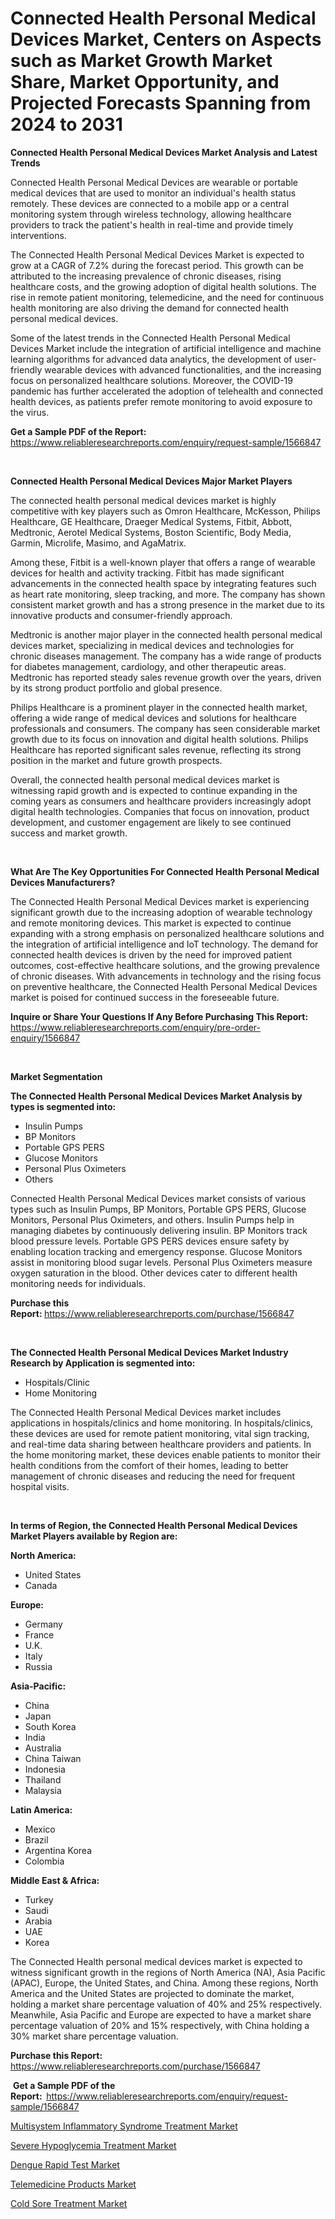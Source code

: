 <p><h1>Connected Health Personal Medical Devices Market, Centers on Aspects such as Market Growth Market Share, Market Opportunity, and Projected Forecasts Spanning from 2024 to 2031</h1></p><p><strong>Connected Health Personal Medical Devices Market Analysis and Latest Trends</strong></p>
<p><p>Connected Health Personal Medical Devices are wearable or portable medical devices that are used to monitor an individual's health status remotely. These devices are connected to a mobile app or a central monitoring system through wireless technology, allowing healthcare providers to track the patient's health in real-time and provide timely interventions.</p><p>The Connected Health Personal Medical Devices Market is expected to grow at a CAGR of 7.2% during the forecast period. This growth can be attributed to the increasing prevalence of chronic diseases, rising healthcare costs, and the growing adoption of digital health solutions. The rise in remote patient monitoring, telemedicine, and the need for continuous health monitoring are also driving the demand for connected health personal medical devices.</p><p>Some of the latest trends in the Connected Health Personal Medical Devices Market include the integration of artificial intelligence and machine learning algorithms for advanced data analytics, the development of user-friendly wearable devices with advanced functionalities, and the increasing focus on personalized healthcare solutions. Moreover, the COVID-19 pandemic has further accelerated the adoption of telehealth and connected health devices, as patients prefer remote monitoring to avoid exposure to the virus.</p></p>
<p><strong>Get a Sample PDF of the Report:&nbsp;</strong> <a href="https://www.reliableresearchreports.com/enquiry/request-sample/1566847">https://www.reliableresearchreports.com/enquiry/request-sample/1566847</a></p>
<p>&nbsp;</p>
<p><strong>Connected Health Personal Medical Devices Major Market Players</strong></p>
<p><p>The connected health personal medical devices market is highly competitive with key players such as Omron Healthcare, McKesson, Philips Healthcare, GE Healthcare, Draeger Medical Systems, Fitbit, Abbott, Medtronic, Aerotel Medical Systems, Boston Scientific, Body Media, Garmin, Microlife, Masimo, and AgaMatrix. </p><p>Among these, Fitbit is a well-known player that offers a range of wearable devices for health and activity tracking. Fitbit has made significant advancements in the connected health space by integrating features such as heart rate monitoring, sleep tracking, and more. The company has shown consistent market growth and has a strong presence in the market due to its innovative products and consumer-friendly approach.</p><p>Medtronic is another major player in the connected health personal medical devices market, specializing in medical devices and technologies for chronic diseases management. The company has a wide range of products for diabetes management, cardiology, and other therapeutic areas. Medtronic has reported steady sales revenue growth over the years, driven by its strong product portfolio and global presence.</p><p>Philips Healthcare is a prominent player in the connected health market, offering a wide range of medical devices and solutions for healthcare professionals and consumers. The company has seen considerable market growth due to its focus on innovation and digital health solutions. Philips Healthcare has reported significant sales revenue, reflecting its strong position in the market and future growth prospects.</p><p>Overall, the connected health personal medical devices market is witnessing rapid growth and is expected to continue expanding in the coming years as consumers and healthcare providers increasingly adopt digital health technologies. Companies that focus on innovation, product development, and customer engagement are likely to see continued success and market growth.</p></p>
<p>&nbsp;</p>
<p><strong>What Are The Key Opportunities For Connected Health Personal Medical Devices Manufacturers?</strong></p>
<p><p>The Connected Health Personal Medical Devices market is experiencing significant growth due to the increasing adoption of wearable technology and remote monitoring devices. This market is expected to continue expanding with a strong emphasis on personalized healthcare solutions and the integration of artificial intelligence and IoT technology. The demand for connected health devices is driven by the need for improved patient outcomes, cost-effective healthcare solutions, and the growing prevalence of chronic diseases. With advancements in technology and the rising focus on preventive healthcare, the Connected Health Personal Medical Devices market is poised for continued success in the foreseeable future.</p></p>
<p><strong>Inquire or Share Your Questions If Any Before Purchasing This Report:</strong> <a href="https://www.reliableresearchreports.com/enquiry/pre-order-enquiry/1566847">https://www.reliableresearchreports.com/enquiry/pre-order-enquiry/1566847</a></p>
<p>&nbsp;</p>
<p><strong>Market Segmentation</strong></p>
<p><strong>The Connected Health Personal Medical Devices Market Analysis by types is segmented into:</strong></p>
<p><ul><li>Insulin Pumps</li><li>BP Monitors</li><li>Portable GPS PERS</li><li>Glucose Monitors</li><li>Personal Plus Oximeters</li><li>Others</li></ul></p>
<p><p>Connected Health Personal Medical Devices market consists of various types such as Insulin Pumps, BP Monitors, Portable GPS PERS, Glucose Monitors, Personal Plus Oximeters, and others. Insulin Pumps help in managing diabetes by continuously delivering insulin. BP Monitors track blood pressure levels. Portable GPS PERS devices ensure safety by enabling location tracking and emergency response. Glucose Monitors assist in monitoring blood sugar levels. Personal Plus Oximeters measure oxygen saturation in the blood. Other devices cater to different health monitoring needs for individuals.</p></p>
<p><strong>Purchase this Report:&nbsp;</strong><a href="https://www.reliableresearchreports.com/purchase/1566847">https://www.reliableresearchreports.com/purchase/1566847</a></p>
<p>&nbsp;</p>
<p><strong>The Connected Health Personal Medical Devices Market Industry Research by Application is segmented into:</strong></p>
<p><ul><li>Hospitals/Clinic</li><li>Home Monitoring</li></ul></p>
<p><p>The Connected Health Personal Medical Devices market includes applications in hospitals/clinics and home monitoring. In hospitals/clinics, these devices are used for remote patient monitoring, vital sign tracking, and real-time data sharing between healthcare providers and patients. In the home monitoring market, these devices enable patients to monitor their health conditions from the comfort of their homes, leading to better management of chronic diseases and reducing the need for frequent hospital visits.</p></p>
<p>&nbsp;</p>
<p><strong>In terms of Region, the Connected Health Personal Medical Devices Market Players available by Region are:</strong></p>
<p>
    <p> <strong> North America: </strong>
        <ul>
            <li>United States</li>
            <li>Canada</li>
        </ul>
        </p> 
    <p> <strong> Europe: </strong>
        <ul>
            <li>Germany</li>
            <li>France</li>
            <li>U.K.</li>
            <li>Italy</li>
            <li>Russia</li>
        </ul>
        </p> 
    <p> <strong> Asia-Pacific: </strong>
        <ul>
            <li>China</li>
            <li>Japan</li>
            <li>South Korea</li>
            <li>India</li>
            <li>Australia</li>
            <li>China Taiwan</li>
            <li>Indonesia</li>
            <li>Thailand</li>
            <li>Malaysia</li>
        </ul>
        </p> 
    <p> <strong> Latin America: </strong>
        <ul>
            <li>Mexico</li>
            <li>Brazil</li>
            <li>Argentina Korea</li>
            <li>Colombia</li>
        </ul>
        </p> 
    <p> <strong> Middle East & Africa: </strong>
        <ul>
            <li>Turkey</li>
            <li>Saudi</li>
            <li>Arabia</li>
            <li>UAE</li>
            <li>Korea</li>
        </ul>
    </p>
    </p>
<p><p>The Connected Health personal medical devices market is expected to witness significant growth in the regions of North America (NA), Asia Pacific (APAC), Europe, the United States, and China. Among these regions, North America and the United States are projected to dominate the market, holding a market share percentage valuation of 40% and 25% respectively. Meanwhile, Asia Pacific and Europe are expected to have a market share percentage valuation of 20% and 15% respectively, with China holding a 30% market share percentage valuation.</p></p>
<p><strong>Purchase this Report: </strong><a href="https://www.reliableresearchreports.com/purchase/1566847">https://www.reliableresearchreports.com/purchase/1566847</a></p>
<p>&nbsp;<strong>Get a Sample PDF of the Report:&nbsp;&nbsp;</strong><a href="https://www.reliableresearchreports.com/enquiry/request-sample/1566847">https://www.reliableresearchreports.com/enquiry/request-sample/1566847</a></p>
<p><strong></strong></p>
<p><p><a href="https://medium.com/@penelopeparsons766/multisystem-inflammatory-syndrome-treatment-market-furnishes-information-on-market-share-market-c2151a904b6f">Multisystem Inflammatory Syndrome Treatment Market</a></p><p><a href="https://medium.com/@penelopeparsons766/severe-hypoglycemia-treatment-market-report-reveals-the-latest-trends-and-growth-opportunities-of-02fe186e234b">Severe Hypoglycemia Treatment Market</a></p><p><a href="https://medium.com/@penelopeparsons766/dengue-rapid-test-market-research-report-its-history-and-forecast-2024-to-2031-f77677116bca">Dengue Rapid Test Market</a></p><p><a href="https://medium.com/@penelopeparsons766/telemedicine-products-market-report-reveals-the-latest-trends-and-growth-opportunities-of-this-3c9dc935ef2c">Telemedicine Products Market</a></p><p><a href="https://medium.com/@danmacdonald740/cold-sore-treatment-market-share-evolution-and-market-growth-trends-2024-2031-96588ac3489a">Cold Sore Treatment Market</a></p></p>